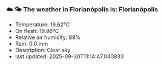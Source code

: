 ### ☁️ 🌤️  The weather in Florianópolis is: Florianópolis

- Temperature: 19.62°C
- On flesh: 19.96°C
- Relative air humidity: 89%
- Rain: 0.0 mm
- Description: Clear sky
- last updated: 2025-09-30T11:14:47.040833
